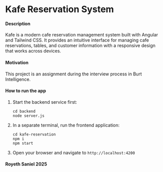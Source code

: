 # Kafe Reservation System

#### Description

Kafe is a modern cafe reservation management system built with Angular and Tailwind CSS. It provides an intuitive interface for managing cafe reservations, tables, and customer information with a responsive design that works across devices.

#### Motivation

This project is an assignment during the interview process in Burt Intelligence. 

#### How to run the app

1. Start the backend service first:
   ```
   cd backend
   node server.js
   ```

2. In a separate terminal, run the frontend application:
   ```
   cd kafe-reservation
   npm i
   npm start
   ```

3. Open your browser and navigate to `http://localhost:4200`

#### Royeth Saniel 2025
